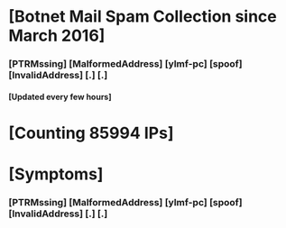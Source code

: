 # [Botnet Mail Spam Collection since March 2016]
### [PTRMssing] [MalformedAddress] [ylmf-pc] [spoof] [InvalidAddress] [.] [.]
#### [Updated every few hours]

# [Counting 85994 IPs]

# [Symptoms] 
###   [PTRMssing] [MalformedAddress] [ylmf-pc] [spoof] [InvalidAddress] [.] [.]
